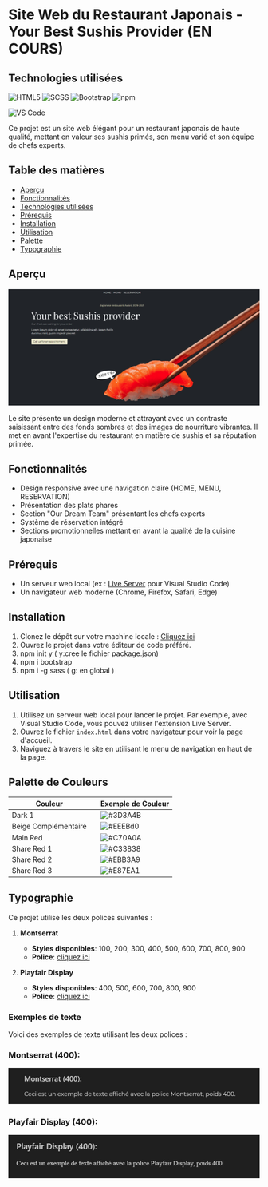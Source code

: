 
# Site Web du Restaurant Japonais - Your Best Sushis Provider (EN COURS)

## Technologies utilisées
![HTML5](https://img.shields.io/badge/HTML5-%23E34F26.svg?&style=for-the-badge&logo=html5&logoColor=white)
![SCSS](https://img.shields.io/badge/SCSS-%23CC6699.svg?&style=for-the-badge&logo=sass&logoColor=white)
![Bootstrap](https://img.shields.io/badge/Bootstrap-563D7C.svg?&style=for-the-badge&logo=bootstrap&logoColor=white)
![npm](https://img.shields.io/badge/npm-CB3837.svg?&style=for-the-badge&logo=npm&logoColor=white)

![VS Code](https://img.shields.io/badge/VS%20Code-007ACC.svg?&style=for-the-badge&logo=visual-studio-code&logoColor=white)




Ce projet est un site web élégant pour un restaurant japonais de haute qualité, mettant en valeur ses sushis primés, son menu varié et son équipe de chefs experts.

## Table des matières

- [Aperçu](#aperçu)
- [Fonctionnalités](#fonctionnalités)
- [Technologies utilisées](#technologies-utilisées)
- [Prérequis](#prérequis)
- [Installation](#installation)
- [Utilisation](#utilisation)
- [Palette](#palette-de-couleurs)
- [Typographie](#typographie)

## Aperçu

<img src="./documents/entete.jpg" alt="Aperçu de la page d'accueil du restaurant japonais" width="600">

Le site présente un design moderne et attrayant avec un contraste saisissant entre des fonds sombres et des images de nourriture vibrantes. Il met en avant l'expertise du restaurant en matière de sushis et sa réputation primée.

## Fonctionnalités

- Design responsive avec une navigation claire (HOME, MENU, RESERVATION)
- Présentation des plats phares 
- Section "Our Dream Team" présentant les chefs experts
- Système de réservation intégré
- Sections promotionnelles mettant en avant la qualité de la cuisine japonaise


## Prérequis

- Un serveur web local (ex : [Live Server](https://marketplace.visualstudio.com/items?itemName=ritwickdey.LiveServer) pour Visual Studio Code)
- Un navigateur web moderne (Chrome, Firefox, Safari, Edge)

## Installation

1. Clonez le dépôt sur votre machine locale : [Cliquez ici](https://github.com/pascalinecte91/Japanese-Restaurant.git)
2. Ouvrez le projet dans votre éditeur de code préféré.
3. npm init y ( y:cree le fichier package.json)
4. npm i bootstrap
5. npm i -g sass ( g: en global )


## Utilisation

1. Utilisez un serveur web local pour lancer le projet. Par exemple, avec Visual Studio Code, vous pouvez utiliser l'extension Live Server.
2. Ouvrez le fichier `index.html` dans votre navigateur pour voir la page d'accueil.
3. Naviguez à travers le site en utilisant le menu de navigation en haut de la page.


## Palette de Couleurs

| Couleur                |  | Exemple de Couleur |
|-----------------------|------------------|---------------------|
| Dark 1                |          | ![#3D3A4B](https://img.shields.io/badge/-%233D3A4B-3D3A4B) |
| Beige Complémentaire  |        | ![#EEEBd0](https://img.shields.io/badge/-%23EEEBd0-EEEBd0) |
| Main Red              |          | ![#C70A0A](https://img.shields.io/badge/-%23C70A0A-C70A0A) |
| Share Red 1           |          | ![#C33838](https://img.shields.io/badge/-%23C33838-C33838) |
| Share Red 2           |         | ![#EBB3A9](https://img.shields.io/badge/-%23EBB3A9-EBB3A9) |
| Share Red 3           |         | ![#E87EA1](https://img.shields.io/badge/-%23E87EA1-E87EA1) |

## Typographie

Ce projet utilise les deux polices suivantes :

1. **Montserrat**
   - **Styles disponibles**: 100, 200, 300, 400, 500, 600, 700, 800, 900
   - **Police**: [cliquez ici](https://fonts.google.com/specimen/Montserrat)

2. **Playfair Display**
   - **Styles disponibles**: 400, 500, 600, 700, 800, 900
   - **Police**: [cliquez ici](https://fonts.google.com/specimen/Playfair+Display)



### Exemples de texte

Voici des exemples de texte utilisant les deux polices :

### Montserrat (400):
![Exemple Playfair Display](./documents/font1.jpg)

### Playfair Display (400):
![Exemple Playfair Display](./documents/font2.jpg)